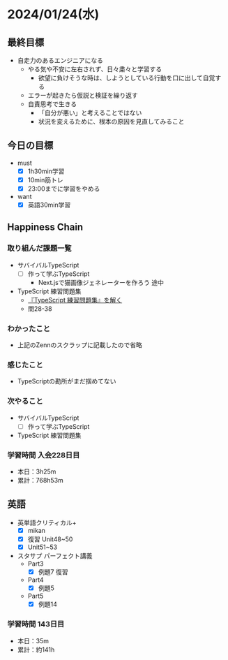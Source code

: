 # 2024/01/24(水)

## 最終目標

- 自走力のあるエンジニアになる
  - やる気や不安に左右されず、日々粛々と学習する
    - 欲望に負けそうな時は、しようとしている行動を口に出して自覚する
  - エラーが起きたら仮説と検証を繰り返す
  - 自責思考で生きる
    - 「自分が悪い」と考えることではない
    - 状況を変えるために、根本の原因を見直してみること

## 今日の目標

- must
  - [x] 1h30min学習
  - [x] 10min筋トレ
  - [x] 23:00までに学習をやめる
- want
  - [x] 英語30min学習

## Happiness Chain

### 取り組んだ課題一覧

- サバイバルTypeScript
  - [ ] 作って学ぶTypeScript
    - Next.jsで猫画像ジェネレーターを作ろう 途中

- TypeScript 練習問題集
  - [『TypeScript 練習問題集』を解く](https://zenn.dev/wsigma21/scraps/1b44959c0d813f)
  - 問28-38

### わかったこと

- 上記のZennのスクラップに記載したので省略

### 感じたこと

- TypeScriptの勘所がまだ掴めてない

### 次やること

- サバイバルTypeScript
  - [ ] 作って学ぶTypeScript

- TypeScript 練習問題集

### 学習時間 入会228日目

- 本日：3h25m
- 累計：768h53m

## 英語

- 英単語クリティカル+
  - [x] mikan
  - [x] 復習 Unit48~50
  - [x] Unit51~53

- スタサプ パーフェクト講義
  - Part3
    - [x] 例題7 復習
  - Part4
    - [x] 例題5
  - Part5
    - [x] 例題14

### 学習時間 143日目

- 本日：35m
- 累計：約141h
